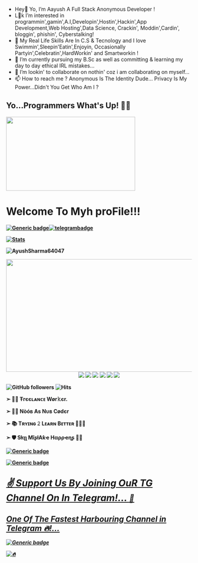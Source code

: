 - Hey👋 Yo, I’m Aayush A Full Stack Anonymous Developer !
- L👀k I’m interested in programmin',gamin',A.I,Developin',Hostin',Hackin',App Development,Web Hosting',Data Science, Crackin', Moddin',Cardin', bloggin', phishin', Cyberstalking!
- 🏴 My Real Life Skills Are In C.S & Tecnology and I love Swimmin',Sleepin'Eatin',Enjoyin, Occasionally Partyin',Celebratin',HardWorkin' and Smartworkin !
- 🌱 I’m currently pursuing my B.Sc as well as committing & learning my day to day ethical IRL mistakes...
- 💞️ I’m lookin' to collaborate on nothin' coz i am collaborating on myself...
- 📫 How to reach me ? Anonymous Is The Identity Dude... Privacy Is My Power...Didn't You Get Who Am I ?

<!---
Ayush64047/Ayush64047 is a ✨ special ✨ repository because its `README.md` (this file) appears on your GitHub profile.
You can click the Preview link to take a look at your changes.
--->

<h2> <b> Yo...Programmers What's Up! 👨‍💻 <b>  </h2>

<img src="https://github.com/PredatorHackerzZ/PredatorHackerzZ/blob/main/Profile/HelpLessBoi.gif" width="350px" height="200">

# Welcome To Myh proFile!!!

[![Generic badge](https://img.shields.io/badge/REACH-ME-@<COLOR>.svg)](https://github.com/AyushSharma64047)[![telegrambadge](https://img.shields.io/badge/Pʀᴇᴅᴀᴛᴏʀ-30302f?style=flat&logo=telegram)](https://telegram.dog/z_harbour)

[![Stats](https://github-readme-stats.vercel.app/api?username=AyushSharma64047&hide=prs&count_private=true&show_icons=true&theme=algolia)](https://github.com/AyushSharma64047/github-readme-stats)
<p align="left"> <img src="https://komarev.com/ghpvc/?username=AyushSharma64047&label=Profile%20Views&color=0e75b6&style=flat" alt="AyushSharma64047" /> </p>

<p align="middle">
<img src="https://te.legra.ph/file/5b5f873158e34c63775d5.jpg" width="900" height="305"><br>
<img src="https://badgen.net/badge/Name/AyushSharma64047/FF33FF?icon=awesome&labelColor=0080FF"></a>
<img src="https://badgen.net/badge/Skills/python/Red?icon=terminal&labelColor=blue"></a>
<a href="https://github.com/AyushSharma64047"><img src="https://badgen.net/badge/Follow%20on%20/GitHub/80FF00?icon=github&labelColor=Green"></a>
<a href="https://youtube.com/channel/UCyo2YOr51okeUIpEyM7ZGkw"><img src="https://img.shields.io/badge/YouTube-Channel-FF3333.svg?logo=youtube&logoColor=FF3333"></a>
<a href="https://twitter.com/Ayush64047"><img src="https://img.shields.io/badge/Twitter-Follow%20on%20Twitter-informational.svg?logo=twitter"></a>
<a href="https://www.instagram.com/ossy_smarty_"><img src="https://img.shields.io/badge/Instagram-Follow%20on%20Instagram-important.svg?logo=instagram"></a>

![GitHub followers](https://img.shields.io/github/followers/AyushSharma64047?style=social)     ![Hits](https://hits.seeyoufarm.com/api/count/incr/badge.svg?url=https://github.com/AyushSharma64047/)

➣ 👨‍💼 <b>Ŧгєєʟᴀɴᴄᴇ Wøг𝚔єr.</b>

➣ 👨‍💻 <b>Nòóв As Nᴜʙ Cødєr</b>

➣ 📚 <b>Tʀʏɪɴɢ 𝟸 Lᴇᴀʀɴ Bᴇᴛᴛᴇʀ </b> 🚶🏻‍♂️

➣ 🛡 <b>Sƚιʅʅ MîʂƚΑƙҽ Hαρρҽɳʂ</b> 🤷‍♂️

[![Generic badge](https://img.shields.io/badge/JoinTGChannel.ping-@z_harbour-RED.svg)](https://telegram.dog/z_harbour)

[![Generic badge](https://img.shields.io/badge/JoinTGGroup.ping-@blackest_harbour-BLUE.svg)](https://telegram.dog/blackest_harbour)

## <b> <i> <u> <big>✌️ Support Us By Joining OuR TG Channel On In Telegram!... </big> <b> <u> <i>💎

## <i> <b> One Of The Fastest Harbouring Channel in Telegram 🔥!... <i> <b>


[![Generic badge](https://img.shields.io/badge/OUR_BOTZ.ping-@Mdisk_Links_Sender_Bot-BLACK.svg)](https://telegram.dog/Mdisk_Links_Sender_Bot)

![🔥](https://github-readme-stats.vercel.app/api/top-langs/?username=AyushSharma64047&theme=github_dark&custom_title=ــــــــــــــــــہہـ٨ـہہـ٨ـﮩـــ&layout=compact&hide_border=false)  



